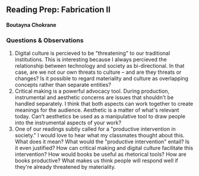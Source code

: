 ## Reading Prep: Fabrication II
#### Boutayna Chokrane 

### Questions & Observations 
1. Digital culture is percieved to be "threatening" to our traditional institutions. This is interesting because I always percieved the relationship between technology and society as bi-directional. In that case, are we not our own threats to culture – and are they threats or changes? Is it possible to regard materiality and culture as overlapping concepts rather than separate entities? 
2. Critical making is a powerful advocacy tool. During production, instrumental and aesthetic concerns are issues that shouldn't be handled separately. I think that both aspects can work together to create meanings for the audience. Aesthetic is a matter of what's relevant today. Can't aesthetics be used as a manipulative tool to draw people into the instrumental aspects of your work?
3. One of our readings subtly called for a "productive intervention in society." I would love to hear what my classmates thought about this. What does it mean? What would the "productive intervention" entail? Is it even justified? How can critical making and digital culture facilitate this intervention? How would books be useful as rhetorical tools? How are books productive? What makes us think people will respond well if they're already threatened by materiality.